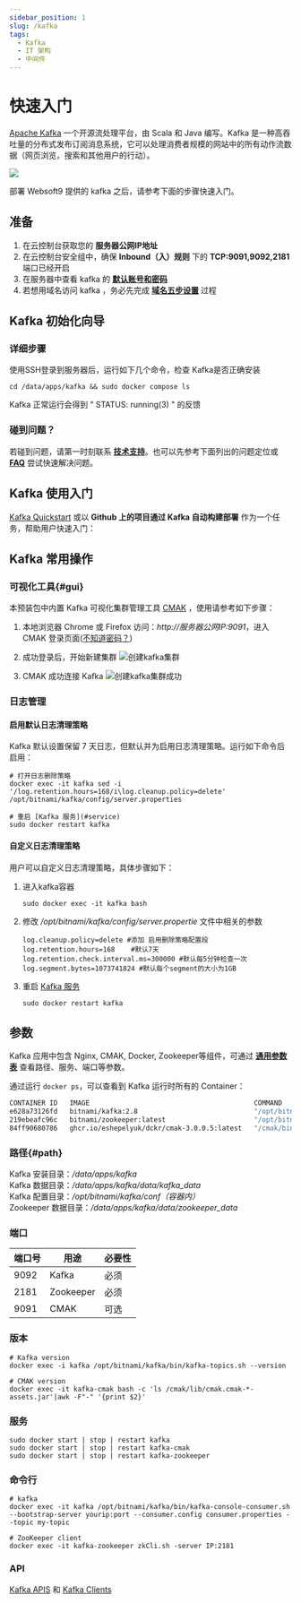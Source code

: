 ```yaml
---
sidebar_position: 1
slug: /kafka
tags:
  - Kafka
  - IT 架构
  - 中间件
---
```


# 快速入门

[Apache Kafka](https://kafka.apache.org) 一个开源流处理平台，由 Scala 和 Java 编写。Kafka 是一种高吞吐量的分布式发布订阅消息系统，它可以处理消费者规模的网站中的所有动作流数据（网页浏览，搜索和其他用户的行动）。

![](https://libs.websoft9.com/Websoft9/DocsPicture/en/kafka/kafka-gui-websoft9.png)

部署 Websoft9 提供的 kafka 之后，请参考下面的步骤快速入门。

## 准备

1. 在云控制台获取您的 **服务器公网IP地址** 
2. 在云控制台安全组中，确保 **Inbound（入）规则** 下的 **TCP:9091,9092,2181** 端口已经开启
3. 在服务器中查看 kafka 的 **[默认账号和密码](./user/credentials)**  
4. 若想用域名访问  kafka ，务必先完成 **[域名五步设置](./administrator/domain_step)** 过程

## Kafka 初始化向导

### 详细步骤

使用SSH登录到服务器后，运行如下几个命令，检查 Kafka是否正确安装

```
cd /data/apps/kafka && sudo docker compose ls
```
Kafka 正常运行会得到 " STATUS: running(3) " 的反馈

### 碰到问题？

若碰到问题，请第一时刻联系 **[技术支持](./helpdesk)**。也可以先参考下面列出的问题定位或  **[FAQ](./faq#setup)** 尝试快速解决问题。

## Kafka 使用入门

[Kafka Quickstart](https://kafka.apache.org/quickstart) 或以 **Github 上的项目通过 Kafka 自动构建部署** 作为一个任务，帮助用户快速入门：

## Kafka 常用操作

### 可视化工具{#gui}

本预装包中内置 Kafka 可视化集群管理工具 [CMAK](https://github.com/yahoo/CMAK) ，使用请参考如下步骤：

1. 本地浏览器 Chrome 或 Firefox 访问：*http://服务器公网IP:9091*，进入 CMAK 登录页面([不知道密码？](./user/credentials))

2. 成功登录后，开始新建集群
   ![创建kafka集群](https://libs.websoft9.com/Websoft9/DocsPicture/zh/kafka/kafka-addcluster001-websoft9.png)

3. CMAK 成功连接 Kafka
   ![创建kafka集群成功](https://libs.websoft9.com/Websoft9/DocsPicture/zh/kafka/kafka-addcluster002-websoft9.png)

### 日志管理

#### 启用默认日志清理策略

Kafka 默认设置保留 7 天日志，但默认并为启用日志清理策略。运行如下命令后启用：

```
# 打开日志删除策略
docker exec -it kafka sed -i '/log.retention.hours=168/i\log.cleanup.policy=delete' /opt/bitnami/kafka/config/server.properties

# 重启 [Kafka 服务](#service)
sudo docker restart kafka
```

#### 自定义日志清理策略

用户可以自定义日志清理策略，具体步骤如下：

1. 进入kafka容器
    ```
    sudo docker exec -it kafka bash
    ```

2. 修改 */opt/bitnami/kafka/config/server.propertie*  文件中相关的参数
    ```
    log.cleanup.policy=delete #添加 启用删除策略配置段
    log.retention.hours=168    #默认7天
    log.retention.check.interval.ms=300000 #默认每5分钟检查一次
    log.segment.bytes=1073741824 #默认每个segment的大小为1GB
    ```

3. 重启  [Kafka 服务](#service)
    ```
    sudo docker restart kafka
    ```

## 参数

Kafka 应用中包含 Nginx, CMAK, Docker, Zookeeper等组件，可通过 **[通用参数表](./administrator/parameter)** 查看路径、服务、端口等参数。

通过运行 `docker ps`，可以查看到 Kafka 运行时所有的 Container：

```bash
CONTAINER ID   IMAGE                                         COMMAND                  CREATED          STATUS          PORTS                                                                     NAMES
e628a73126fd   bitnami/kafka:2.8                             "/opt/bitnami/script…"   36 minutes ago   Up 36 minutes   0.0.0.0:9092->9092/tcp, :::9092->9092/tcp                                 kafka
219ebeafc96c   bitnami/zookeeper:latest                      "/opt/bitnami/script…"   36 minutes ago   Up 36 minutes   2888/tcp, 3888/tcp, 0.0.0.0:2181->2181/tcp, :::2181->2181/tcp, 8080/tcp   kafka-zookeeper
84ff90680786   ghcr.io/eshepelyuk/dckr/cmak-3.0.0.5:latest   "/cmak/bin/cmak -Dpi…"   36 minutes ago   Up 36 minutes   0.0.0.0:9091->9000/tcp, :::9091->9000/tcp                                 kafka-cmak
```

### 路径{#path}

Kafka 安装目录：*/data/apps/kafka*  
Kafka 数据目录：*/data/apps/kafka/data/kafka_data*  
Kafka 配置目录：*/opt/bitnami/kafka/conf（容器内）*   
Zookeeper 数据目录：*/data/apps/kafka/data/zookeeper_data*   

### 端口

| 端口号 | 用途                                          | 必要性 |
| ------ | --------------------------------------------- | ------ |
| 9092   | Kafka | 必须   |
| 2181   | Zookeeper | 必须   |
| 9091   | CMAK  | 可选   |

### 版本

```shell
# Kafka version
docker exec -i kafka /opt/bitnami/kafka/bin/kafka-topics.sh --version

# CMAK version
docker exec -it kafka-cmak bash -c 'ls /cmak/lib/cmak.cmak-*-assets.jar'|awk -F"-" '{print $2}'

```

### 服务

```shell
sudo docker start | stop | restart kafka
sudo docker start | stop | restart kafka-cmak
sudo docker start | stop | restart kafka-zookeeper
```

### 命令行

```
# kafka
docker exec -it kafka /opt/bitnami/kafka/bin/kafka-console-consumer.sh --bootstrap-server yourip:port --consumer.config consumer.properties --topic my-topic

# ZooKeeper client
docker exec -it kafka-zookeeper zkCli.sh -server IP:2181
```

### API

[Kafka APIS](https://kafka.apache.org/documentation/#api) 和 [Kafka Clients](https://cwiki.apache.org/confluence/display/KAFKA/Clients)